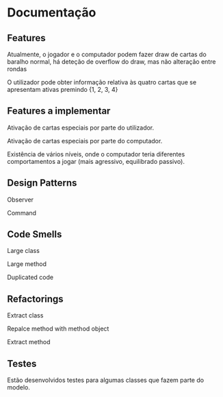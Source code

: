 
# Documentação

## Features

 Atualmente, o jogador e o computador podem fazer draw de cartas do baralho normal, há deteção de overflow do draw, mas não alteração entre rondas

O utilizador pode obter informação relativa às quatro cartas que se apresentam ativas premindo {1, 2, 3, 4}
>

## Features a implementar

 Ativação de cartas especiais por parte do utilizador.

 Ativação de cartas especiais por parte do computador.

 Existência de vários níveis, onde o computador teria diferentes comportamentos a jogar (mais agressivo, equilibrado passivo).


## Design Patterns
 
 Observer

 Command

## Code Smells

 Large class

 Large method

 Duplicated code


## Refactorings

 Extract class
 
 Repalce method with method object
 
 Extract method


## Testes

 Estão desenvolvidos testes para algumas classes que fazem parte do modelo.

